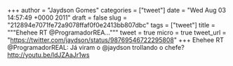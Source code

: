 
+++
author = "Jaydson Gomes"
categories = ["tweet"]
date = "Wed Aug 03 14:57:49 +0000 2011"
draft = false
slug = "212894e7071fe72a9078ffaf0f0e2413bb807dbc"
tags = ["tweet"]
title = """Ehehee RT @ProgramadorREA..."""
tweet = true
micro = true
tweet_url = "https://twitter.com/jaydson/status/98769546722295808"
+++
Ehehee RT @ProgramadorREAL: Já viram o @jaydson trollando o chefe? http://youtu.be/ldJZAaJr1ws
